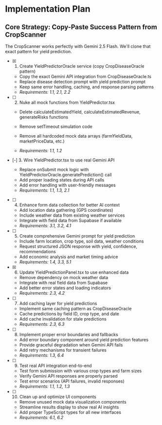 # Implementation Plan

## Core Strategy: Copy-Paste Success Pattern from CropScanner

The CropScanner works perfectly with Gemini 2.5 Flash. We'll clone that exact pattern for yield prediction.

- [x] 1. Create YieldPredictorOracle service (copy CropDiseaseOracle pattern)



  - Copy the exact Gemini API integration from CropDiseaseOracle.ts
  - Replace disease detection prompt with yield prediction prompt
  - Keep same error handling, caching, and response parsing patterns
  - _Requirements: 1.1, 2.1, 2.2_



- [ ] 2. Nuke all mock functions from YieldPredictor.tsx
  - Delete calculateEstimatedYield, calculateEstimatedRevenue, generateRisks functions
  - Remove setTimeout simulation code




  - Remove all hardcoded mock data arrays (farmYieldData, marketPriceData, etc.)
  - _Requirements: 1.1, 1.2_




- [-] 3. Wire YieldPredictor.tsx to use real Gemini API



  - Replace onSubmit mock logic with YieldPredictorOracle.generatePrediction() call
  - Add proper loading states during API calls
  - Add error handling with user-friendly messages
  - _Requirements: 1.1, 1.3, 2.1_



- [ ] 4. Enhance form data collection for better AI context
  - Add location data gathering (GPS coordinates)
  - Include weather data from existing weather services
  - Integrate with field data from Supabase if available
  - _Requirements: 3.1, 3.2, 4.1_

- [ ] 5. Create comprehensive Gemini prompt for yield prediction
  - Include farm location, crop type, soil data, weather conditions
  - Request structured JSON response with yield, confidence, recommendations
  - Add economic analysis and market timing advice
  - _Requirements: 1.4, 3.3, 5.1_

- [x] 6. Update YieldPredictionPanel.tsx to use enhanced data



  - Remove dependency on mock weather data
  - Integrate with real field data from Supabase
  - Add better error states and loading indicators
  - _Requirements: 2.3, 4.2_

- [ ] 7. Add caching layer for yield predictions
  - Implement same caching pattern as CropDiseaseOracle
  - Cache predictions by field ID, crop type, and date
  - Add cache invalidation for stale predictions
  - _Requirements: 2.3, 6.3_

- [ ] 8. Implement proper error boundaries and fallbacks
  - Add error boundary component around yield prediction features
  - Provide graceful degradation when Gemini API fails
  - Add retry mechanisms for transient failures
  - _Requirements: 1.3, 6.4_

- [ ] 9. Test real API integration end-to-end
  - Test form submission with various crop types and farm sizes
  - Verify Gemini API responses are properly parsed
  - Test error scenarios (API failures, invalid responses)
  - _Requirements: 1.1, 1.2, 1.3_

- [ ] 10. Clean up and optimize UI components
  - Remove unused mock data visualization components
  - Streamline results display to show real AI insights
  - Add proper TypeScript types for all new interfaces
  - _Requirements: 6.1, 6.2_
